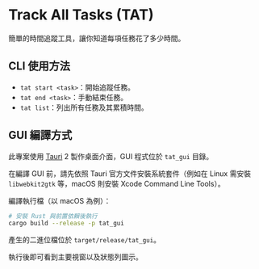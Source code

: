# Track All Tasks (TAT)

簡單的時間追蹤工具，讓你知道每項任務花了多少時間。

## CLI 使用方法
- `tat start <task>`：開始追蹤任務。
- `tat end <task>`：手動結束任務。
- `tat list`：列出所有任務及其累積時間。

## GUI 編譯方式
此專案使用 [Tauri](https://tauri.app/) 2 製作桌面介面，GUI 程式位於 `tat_gui` 目錄。

在編譯 GUI 前，請先依照 Tauri 官方文件安裝系統套件（例如在 Linux 需安裝 `libwebkit2gtk` 等，macOS 則安裝 Xcode Command Line Tools）。

編譯執行檔（以 macOS 為例）：
```bash
# 安裝 Rust 與前置依賴後執行
cargo build --release -p tat_gui
```
產生的二進位檔位於 `target/release/tat_gui`。

執行後即可看到主要視窗以及狀態列圖示。
